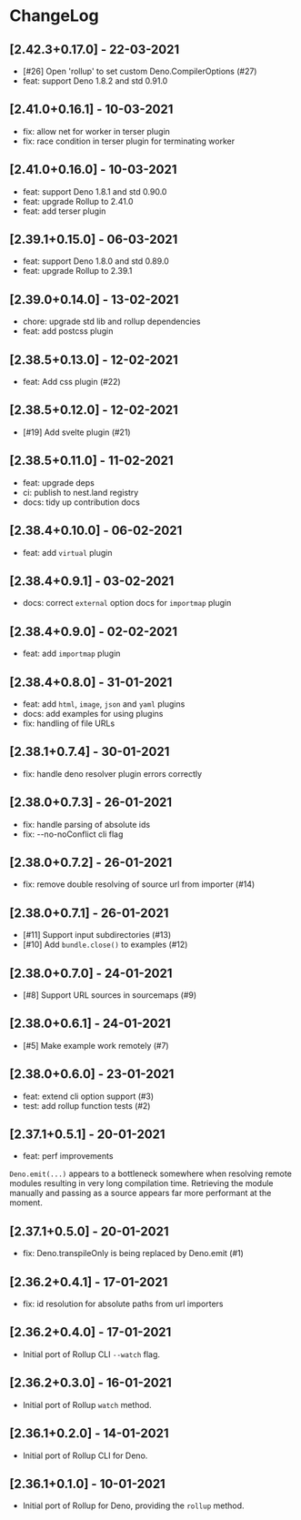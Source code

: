 # ChangeLog

## [2.42.3+0.17.0] - 22-03-2021

- [#26] Open 'rollup' to set custom Deno.CompilerOptions (#27)
- feat: support Deno 1.8.2 and std 0.91.0

## [2.41.0+0.16.1] - 10-03-2021

- fix: allow net for worker in terser plugin
- fix: race condition in terser plugin for terminating worker

## [2.41.0+0.16.0] - 10-03-2021

- feat: support Deno 1.8.1 and std 0.90.0
- feat: upgrade Rollup to 2.41.0
- feat: add terser plugin

## [2.39.1+0.15.0] - 06-03-2021

- feat: support Deno 1.8.0 and std 0.89.0
- feat: upgrade Rollup to 2.39.1

## [2.39.0+0.14.0] - 13-02-2021

- chore: upgrade std lib and rollup dependencies
- feat: add postcss plugin

## [2.38.5+0.13.0] - 12-02-2021

- feat: Add css plugin (#22)

## [2.38.5+0.12.0] - 12-02-2021

- [#19] Add svelte plugin (#21)

## [2.38.5+0.11.0] - 11-02-2021

- feat: upgrade deps
- ci: publish to nest.land registry
- docs: tidy up contribution docs

## [2.38.4+0.10.0] - 06-02-2021

- feat: add `virtual` plugin

## [2.38.4+0.9.1] - 03-02-2021

- docs: correct `external` option docs for `importmap` plugin

## [2.38.4+0.9.0] - 02-02-2021

- feat: add `importmap` plugin

## [2.38.4+0.8.0] - 31-01-2021

- feat: add `html`, `image`, `json` and `yaml` plugins
- docs: add examples for using plugins
- fix: handling of file URLs

## [2.38.1+0.7.4] - 30-01-2021

- fix: handle deno resolver plugin errors correctly

## [2.38.0+0.7.3] - 26-01-2021

- fix: handle parsing of absolute ids
- fix: --no-noConflict cli flag

## [2.38.0+0.7.2] - 26-01-2021

- fix: remove double resolving of source url from importer (#14)

## [2.38.0+0.7.1] - 26-01-2021

- [#11] Support input subdirectories (#13)
- [#10] Add `bundle.close()` to examples (#12)

## [2.38.0+0.7.0] - 24-01-2021

- [#8] Support URL sources in sourcemaps (#9)

## [2.38.0+0.6.1] - 24-01-2021

- [#5] Make example work remotely (#7)

## [2.38.0+0.6.0] - 23-01-2021

- feat: extend cli option support (#3)
- test: add rollup function tests (#2)

## [2.37.1+0.5.1] - 20-01-2021

- feat: perf improvements

`Deno.emit(...)` appears to a bottleneck somewhere when resolving remote modules
resulting in very long compilation time. Retrieving the module manually and
passing as a source appears far more performant at the moment.

## [2.37.1+0.5.0] - 20-01-2021

- fix: Deno.transpileOnly is being replaced by Deno.emit (#1)

## [2.36.2+0.4.1] - 17-01-2021

- fix: id resolution for absolute paths from url importers

## [2.36.2+0.4.0] - 17-01-2021

- Initial port of Rollup CLI `--watch` flag.

## [2.36.2+0.3.0] - 16-01-2021

- Initial port of Rollup `watch` method.

## [2.36.1+0.2.0] - 14-01-2021

- Initial port of Rollup CLI for Deno.

## [2.36.1+0.1.0] - 10-01-2021

- Initial port of Rollup for Deno, providing the `rollup` method.
